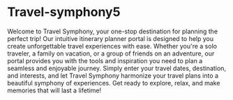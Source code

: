 # Travel-symphony5
Welcome to Travel Symphony, your one-stop destination for planning the perfect trip! Our intuitive itinerary planner portal is designed to help you create unforgettable travel experiences with ease. Whether you're a solo traveler, a family on vacation, or a group of friends on an adventure, our portal provides you with the tools and inspiration you need to plan a seamless and enjoyable journey. Simply enter your travel dates, destination, and interests, and let Travel Symphony harmonize your travel plans into a beautiful symphony of experiences. Get ready to explore, relax, and make memories that will last a lifetime! 
